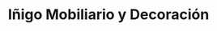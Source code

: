 ---
title: "Iñigo Mobiliario y Decoración"
url: /alegria-dulantzi/inigo-mobiliario-y-decoracion/
shop: decoración interior
---